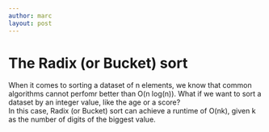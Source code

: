 ```yaml
---
author: marc
layout: post
---
```

# The Radix (or Bucket) sort

When it comes to sorting a dataset of n elements, we know that common algorithms cannot perfomr better than O(n log(n)). What if we want to sort a dataset by an integer value, like the age or a score?  
In this case, Radix (or Bucket) sort can achieve a runtime of O(nk), given k as the number of digits of the biggest value.  


